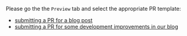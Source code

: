 Please go the the `Preview` tab and select the appropriate PR template:

* [submitting a PR for a blog post](?expand=1&template=https://github.com/JankariTech/blog/tree/template-bug-fix/.github/PULL_REQUEST_TEMPLATE/BLOG_POST_PULL_REQUEST_TEMPLATE.md)
* [submitting a PR for some development improvements in our blog](?expand=1&template=DEVELOPMENT_PULL_REQUEST_TEMPLATE.md)
